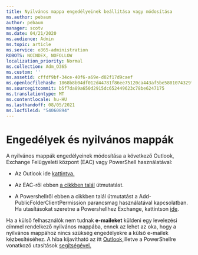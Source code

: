 ```yaml
---
title: Nyilvános mappa engedélyeinek beállítása vagy módosítása
ms.author: pebaum
author: pebaum
manager: scotv
ms.date: 04/21/2020
ms.audience: Admin
ms.topic: article
ms.service: o365-administration
ROBOTS: NOINDEX, NOFOLLOW
localization_priority: Normal
ms.collection: Adm_O365
ms.custom: ''
ms.assetid: cffdf9bf-34ce-40f6-a69e-d02f17d9caef
ms.openlocfilehash: 1868b8b04df012d44781f86ee75120ca443af5be5801074329f17c0e40a5acc7
ms.sourcegitcommit: b5f7da89a650d2915dc652449623c78be6247175
ms.translationtype: MT
ms.contentlocale: hu-HU
ms.lasthandoff: 08/05/2021
ms.locfileid: "54060894"
---
```

# <a name="permissions-and-public-folders"></a>Engedélyek és nyilvános mappák

A nyilvános mappák engedélyeinek módosítása a következő Outlook, Exchange Felügyeleti központ (EAC) vagy PowerShell használatával:
  
- Az Outlook ide [kattintva.](https://support.office.com/article/Set-or-change-permissions-for-a-public-folder-b2e0440c-7873-48ec-9ff2-b1a20b723005.aspx)
    
- Az EAC-ről ebben [a cikkben talál](https://technet.microsoft.com/library/jj651147%28v=exchg.150%29.aspx.aspx#Anchor_1) útmutatást. 
    
- A Powershellről [](https://technet.microsoft.com/library/bb124743%28v=exchg.160%29.aspx.aspx) ebben a cikkben talál útmutatást a Add-PublicFolderClientPermission parancsmag használatával kapcsolatban. Ha utasításokat szeretne a Powershellhez Exchange, kattintson [ide](https://technet.microsoft.com/library/jj984289%28v=exchg.160%29.aspx.aspx).
    
Ha a külső felhasználók nem tudnak **e-maileket** küldeni egy levelezési címmel rendelkező nyilvános mappába, ennek az lehet az oka, hogy a nyilvános mappához nincs szükség engedélyekre a külső e-mailek kézbesítéséhez. A hiba kijavítható az itt [Outlook,](https://technet.microsoft.com/library/aa997560%28v=exchg.150%29.aspx.aspx#Anchor_1)illetve a PowerShellre vonatkozó utasítások [segítségével.](https://support.microsoft.com/help/2984402/-5.7.1-smtp-550-5.7.1-resolver.rst.authrequired-nondelivery-report-when-external-users-try-to-send-mail-to-mail-enabled-public-folders-in-office-365.aspx)
  

